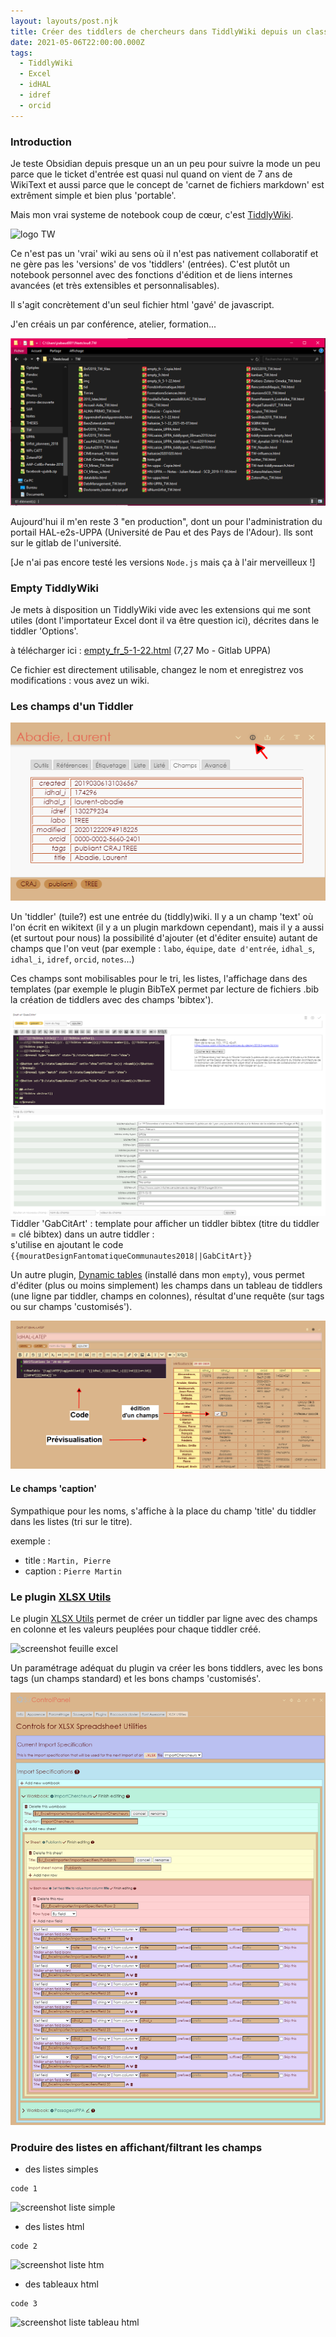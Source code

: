 ```yaml
---
layout: layouts/post.njk
title: Créer des tiddlers de chercheurs dans TiddlyWiki depuis un classeur Excel
date: 2021-05-06T22:00:00.000Z
tags:
  - TiddlyWiki
  - Excel
  - idHAL
  - idref
  - orcid
---
```

### Introduction

Je teste Obsidian depuis presque un an un peu pour suivre la mode un peu parce que le ticket d'entrée est quasi nul quand on vient de 7 ans de WikiText et aussi parce que le concept de 'carnet de fichiers markdown' est extrêment simple et bien plus 'portable'. 

Mais mon vrai systeme de notebook coup de cœur, c'est [TiddlyWiki](https://tiddlywiki.com).

![logo TW](/img/TW-Excel/téléchargement.ico)

Ce n'est pas un 'vrai' wiki au sens où il n'est pas nativement collaboratif et ne gère pas les 'versions' de vos 'tiddlers' (entrées). C'est plutôt un notebook personnel avec des fonctions d'édition et de liens internes avancées (et très extensibles et personnalisables).

Il s'agit concrètement d'un seul fichier html 'gavé' de javascript. 

J'en créais un par conférence, atelier, formation... 

![dossier TW](/img/TW-Excel/tiddly1.png)  

Aujourd'hui il m'en reste 3 "en production", dont un pour l'administration du portail HAL-e2s-UPPA (Université de Pau et des Pays de l'Adour). Ils sont sur le gitlab de l'université.  

[Je n'ai pas encore testé les versions `Node.js` mais ça à l'air merveilleux !]

### Empty TiddlyWiki

Je mets à disposition un TiddlyWiki vide avec les extensions qui me sont utiles (dont l'importateur Excel dont il va être question ici), décrites dans le tiddler 'Options'.

à télécharger ici : [empty_fr_5-1-22.html](https://git.univ-pau.fr/jrabaud001/tw/-/blob/master/empty_fr_5-1-22.html)  (7,27 Mo - Gitlab UPPA)

Ce fichier est directement utilisable, changez le nom et enregistrez vos modifications : vous avez un wiki.

### Les champs d'un Tiddler

![screenshot chercheur](/img/TW-Excel/TW-champsChercheurs.png)

Un 'tiddler' (tuile?) est une entrée du (tiddly)wiki. Il y a un champ 'text' où l'on écrit en wikitext (il y a un plugin markdown cependant), mais il y a aussi (et surtout pour nous) la possibilité d'ajouter (et d'éditer ensuite) autant de champs que l'on veut (par exemple : `labo`, `équipe`, `date d'entrée`, `idhal_s`, `idhal_i`, `idref`, `orcid`, `notes`...)

Ces champs sont mobilisables pour le tri, les listes, l'affichage dans des templates (par exemple le plugin BibTeX permet par lecture de fichiers .bib la création de tiddlers avec des champs 'bibtex').

![Gabarit de citation d'un article bibtex](img/../../img/TW-Excel/tw-bibtex-gabcitart.png)  
Tiddler 'GabCitArt' : template pour afficher un tiddler bibtex (titre du tiddler = clé bibtex) dans un autre tiddler :  
s'utilise en ajoutant le code `{{mouratDesignFantomatiqueCommunautes2018||GabCitArt}}`

Un autre plugin, [Dynamic tables](https://ooktech.com/jed/ExampleWikis/DynamicTables/) (installé dans mon `empty`), vous permet d'éditer (plus ou moins simplement) les champs dans un tableau de tiddlers (une ligne par tiddler, champs en colonnes), résultat d'une requête (sur tags ou sur champs 'customisés').

![screenshot Dynamic tables, idhal d'un labo](/img/TW-Excel/tw-dynamictables.png)

#### Le champs 'caption'

Sympathique pour les noms, s'affiche à la place du champ 'title' du tiddler dans les listes (tri sur le titre).

exemple :
- title : `Martin, Pierre`
- caption : `Pierre Martin`


### Le plugin [XLSX Utils](http://tiddlywiki.com/prerelease/editions/xlsx-utils/)

Le plugin [XLSX Utils](http://tiddlywiki.com/prerelease/editions/xlsx-utils/) permet de créer un tiddler par ligne avec des champs en colonne et les valeurs peuplées pour chaque tiddler créé.

![screenshot feuille excel]()

Un paramétrage adéquat du plugin va créer les bons tiddlers, avec les bons tags (un champs standard) et les bons champs 'customisés'.

![screenshot paramétrage](/img/TW-Excel/tw-xlsxutils.png)

### Produire des listes en affichant/filtrant les champs

- des listes simples

```
code 1
```

![screenshot liste simple]()

- des listes html

```
code 2
```

![screenshot liste htm]()

- des tableaux html

```
code 3
```

![screenshot liste tableau html]()



